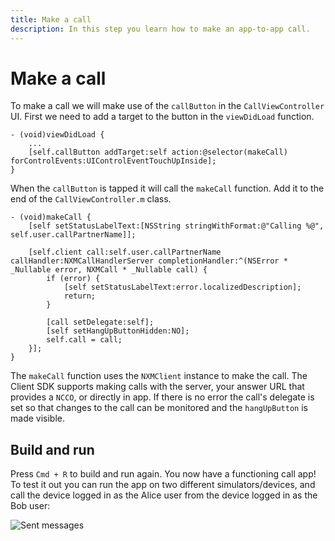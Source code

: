 ```yaml
---
title: Make a call
description: In this step you learn how to make an app-to-app call.
---
```


# Make a call

To make a call we will make use of the `callButton` in the `CallViewController` UI. First we need to add a target to the button in the `viewDidLoad` function.

```objective_c
- (void)viewDidLoad {
    ...
    [self.callButton addTarget:self action:@selector(makeCall) forControlEvents:UIControlEventTouchUpInside];
}
```

When the `callButton` is tapped it will call the `makeCall` function. Add it to the end of the `CallViewController.m` class.

```objective_c
- (void)makeCall {
    [self setStatusLabelText:[NSString stringWithFormat:@"Calling %@", self.user.callPartnerName]];
    
    [self.client call:self.user.callPartnerName callHandler:NXMCallHandlerServer completionHandler:^(NSError * _Nullable error, NXMCall * _Nullable call) {
        if (error) {
            [self setStatusLabelText:error.localizedDescription];
            return;
        }
        
        [call setDelegate:self];
        [self setHangUpButtonHidden:NO];
        self.call = call;
    }];
}
```

The `makeCall` function uses the `NXMClient` instance to make the call. The Client SDK supports making calls with the server, your answer URL that provides a `NCCO`, or directly in app. If there is no error the call's delegate is set so that changes to the call can be monitored and the `hangUpButton` is made visible.

## Build and run

Press `Cmd + R` to build and run again. You now have a functioning call app! To test it out you can run the app on two different simulators/devices, and call the device logged in as the Alice user from the device logged in as the Bob user:

![Sent messages](/images/client-sdk/ios-in-app-voice/active-call.png)